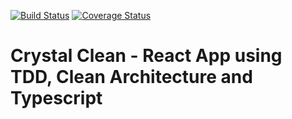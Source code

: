 [![Build Status](https://app.travis-ci.com/MarcoRhayden/crystal-clean-react.svg?branch=main)](https://app.travis-ci.com/MarcoRhayden/crystal-clean-react)
[![Coverage Status](https://coveralls.io/repos/github/MarcoRhayden/crystal-clean-react/badge.svg?branch=main)](https://coveralls.io/github/MarcoRhayden/crystal-clean-react?branch=main)

# Crystal Clean - React App using TDD, Clean Architecture and Typescript
